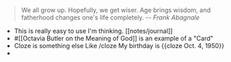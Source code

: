 > We all grow up. Hopefully, we get wiser. Age brings wisdom, and fatherhood changes one's life completely.
> -- <cite>Frank Abagnale</cite>

- This is really easy to use I'm thinking. [[notes/journal]]
- #[[Octavia Butler on the Meaning of God]] is an example of a "Card"
- Cloze is something else Like /cloze My birthday is {{cloze Oct. 4, 1950}}
-